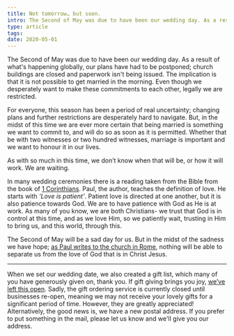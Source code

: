```yaml
---
title: Not tomorrow… but soon.
intro: The Second of May was due to have been our wedding day. As a result of what's happening globally, our plans have had to be postponed…
type: article
tags:
date: 2020-05-01
---
```


The Second of May was due to have been our wedding day. As a result of what's happening globally, our plans have had to be postponed; church buildings are closed and paperwork isn't being issued. The implication is that it is not possible to get married in the morning. Even though we desperately want to make these commitments to each other, legally we are restricted.

For everyone, this season has been a period of real uncertainty; changing plans and further restrictions are desperately hard to navigate. But, in the midst of this time we are ever more certain that being married is something we want to commit to, and will do so as soon as it is permitted. Whether that be with two witnesses or two hundred witnesses, marriage is important and we want to honour it in our lives.

As with so much in this time, we don’t know when that will be, or how it will work. We are waiting.

In many wedding ceremonies there is a reading taken from the Bible from the book of [1 Corinthians](https://www.bible.com/en-GB/bible/113/1CO.13.NIVUK). Paul, the author, teaches the definition of love. He starts with _‘Love is patient’_. Patient love is directed at one another, but it is also patience towards God. We are to have patience with God as He is at work. As many of you know, we are both Christians- we trust that God is in control at this time, and as we love Him, so we patiently wait, trusting in Him to bring us, and this world, through this.

The Second of May will be a sad day for us. But in the midst of the sadness we have hope; [as Paul writes to the church in Rome](https://www.bible.com/en-GB/bible/113/ROM.8.NIVUK), nothing will be able to separate us from the love of God that is in Christ Jesus.

---

When we set our wedding date, we also created a gift list, which many of you have generously given on, thank you. If gift giving brings you joy, [we’ve left this open](https://www.weddingshop.com/Buy/View/68330). Sadly, the gift ordering service is currently closed until businesses re-open, meaning we may not receive your lovely gifts for a significant period of time. However, they are greatly appreciated! Alternatively, the good news is, we have a new postal address. If you prefer to put something in the mail, please let us know and we'll give you our address.
